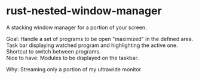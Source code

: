 # rust-nested-window-manager

A stacking window manager for a portion of your screen.  

Goal:
Handle a set of programs to be open "maximized" in the defined area.  
Task bar displaying watched program and highlighting the active one.  
Shortcut to switch between programs.  
Nice to have: Modules to be displayed on the taskbar.  

Why:
Streaming only a portion of my ultrawide monitor
